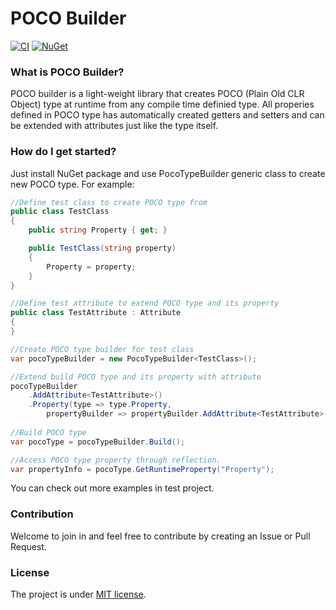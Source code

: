 # POCO Builder

[![CI](https://github.com/amileszko/type-extensions-poco-builder/actions/workflows/release.yml/badge.svg)](https://github.com/amileszko/type-extensions-poco-builder/actions/workflows/release.yml)
[![NuGet](http://img.shields.io/nuget/vpre/TypeExtensions.PocoBuilder.svg?label=NuGet)](https://www.nuget.org/packages/TypeExtensions.PocoBuilder)

### What is POCO Builder?

POCO builder is a light-weight library that creates POCO (Plain Old CLR Object) type at runtime from any compile time definied type. 
All properies defined in POCO type has automatically created getters and setters and can be extended with attributes just like the type itself.

### How do I get started?

Just install NuGet package and use PocoTypeBuilder generic class to create new POCO type. For example:

```csharp
//Define test class to create POCO type from
public class TestClass
{
    public string Property { get; }

    public TestClass(string property)
    {
        Property = property;
    }
}

//Define test attribute to extend POCO type and its property
public class TestAttribute : Attribute
{
}

//Create POCO type builder for test class
var pocoTypeBuilder = new PocoTypeBuilder<TestClass>();

//Extend build POCO type and its property with attribute
pocoTypeBuilder
    .AddAttribute<TestAttribute>()
    .Property(type => type.Property,
        propertyBuilder => propertyBuilder.AddAttribute<TestAttribute>());
        
//Build POCO type
var pocoType = pocoTypeBuilder.Build();

//Access POCO type property through reflection.
var propertyInfo = pocoType.GetRuntimeProperty("Property");
```

You can check out more examples in test project.

### Contribution

Welcome to join in and feel free to contribute by creating an Issue or Pull Request.

### License

The project is under [MIT license](https://opensource.org/licenses/MIT).
